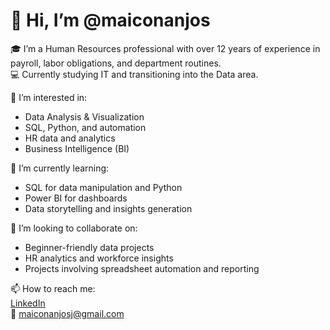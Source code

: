 # 👋 Hi, I’m @maiconanjos

🎓 I’m a Human Resources professional with over 12 years of experience in payroll, labor obligations, and department routines.  
💻 Currently studying IT and transitioning into the Data area.  

👀 I’m interested in:
- Data Analysis & Visualization
- SQL, Python, and automation
- HR data and analytics
- Business Intelligence (BI)

🌱 I’m currently learning:
- SQL for data manipulation and Python
- Power BI for dashboards
- Data storytelling and insights generation

💞️ I’m looking to collaborate on:
- Beginner-friendly data projects
- HR analytics and workforce insights
- Projects involving spreadsheet automation and reporting

📫 How to reach me:  
[LinkedIn](https://www.linkedin.com/in/maiconanjosj/)  
📧 maiconanjosj@gmail.com  
